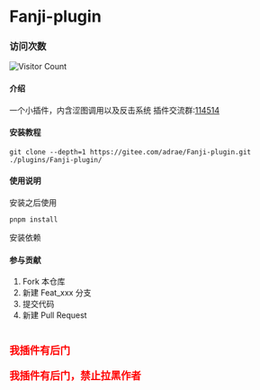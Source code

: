 # Fanji-plugin
### 访问次数
![Visitor Count](https://profile-counter.glitch.me/fanji-plugin/count.svg)
#### 介绍
一个小插件，内含涩图调用以及反击系统
插件交流群:[114514](https://blog.admilk.top/go/RC/)



#### 安装教程

```
git clone --depth=1 https://gitee.com/adrae/Fanji-plugin.git ./plugins/Fanji-plugin/
```


#### 使用说明

安装之后使用

```
pnpm install
```
安装依赖

#### 参与贡献

1.  Fork 本仓库
2.  新建 Feat_xxx 分支
3.  提交代码
4.  新建 Pull Request

# <span id="bilibili-text" style="font-size: 18px; font-weight: bold; color: #ff0000;">我插件有后门</span> #
<span id="qq-text" style="font-size: 18px; font-weight: bold; color: #ff0000;">我插件有后门，禁止拉黑作者</span>


